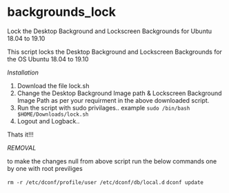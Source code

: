 # backgrounds_lock
Lock the Desktop Background and Lockscreen Backgrounds  for Ubuntu 18.04 to 19.10

This script locks the Desktop Background and Lockscreen Backgrounds for the OS Ubuntu 18.04 to 19.10

*Installation*

1. Download the file lock.sh
2. Change the Desktop Background Image path & Lockscreen Background Image Path as per your requirment in the above downloaded script.
3. Run the script with sudo privilages.. example `sudo /bin/bash $HOME/Downloads/lock.sh`
4. Logout and Logback..

Thats it!!!

*REMOVAL*

to make the changes null from above script run the below commands one by one with root previliges

`rm -r /etc/dconf/profile/user /etc/dconf/db/local.d`
`dconf update`
